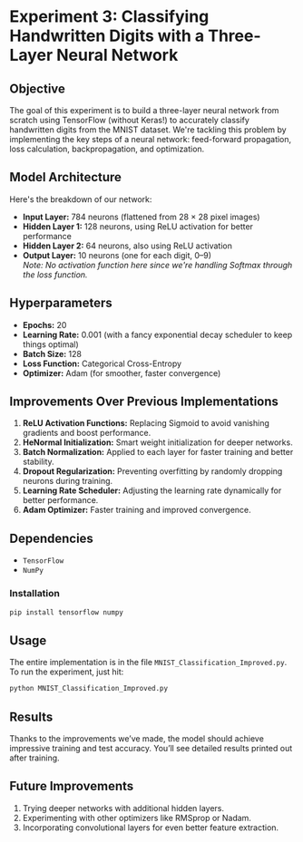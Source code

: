 # Experiment 3: Classifying Handwritten Digits with a Three-Layer Neural Network

## Objective

The goal of this experiment is to build a three-layer neural network from scratch using TensorFlow (without Keras!) to accurately classify handwritten digits from the MNIST dataset. We're tackling this problem by implementing the key steps of a neural network: feed-forward propagation, loss calculation, backpropagation, and optimization.

## Model Architecture

Here's the breakdown of our network:

- **Input Layer:** 784 neurons (flattened from 28 × 28 pixel images)
- **Hidden Layer 1:** 128 neurons, using ReLU activation for better performance
- **Hidden Layer 2:** 64 neurons, also using ReLU activation
- **Output Layer:** 10 neurons (one for each digit, 0–9)  
  *Note: No activation function here since we're handling Softmax through the loss function.*

## Hyperparameters

- **Epochs:** 20
- **Learning Rate:** 0.001 (with a fancy exponential decay scheduler to keep things optimal)
- **Batch Size:** 128
- **Loss Function:** Categorical Cross-Entropy
- **Optimizer:** Adam (for smoother, faster convergence)

## Improvements Over Previous Implementations

1. **ReLU Activation Functions:** Replacing Sigmoid to avoid vanishing gradients and boost performance.
2. **HeNormal Initialization:** Smart weight initialization for deeper networks.
3. **Batch Normalization:** Applied to each layer for faster training and better stability.
4. **Dropout Regularization:** Preventing overfitting by randomly dropping neurons during training.
5. **Learning Rate Scheduler:** Adjusting the learning rate dynamically for better performance.
6. **Adam Optimizer:** Faster training and improved convergence.

## Dependencies

- `TensorFlow`
- `NumPy`

### Installation

```bash
pip install tensorflow numpy
```

## Usage

The entire implementation is in the file `MNIST_Classification_Improved.py`. To run the experiment, just hit:

```bash
python MNIST_Classification_Improved.py
```

## Results

Thanks to the improvements we’ve made, the model should achieve impressive training and test accuracy. You’ll see detailed results printed out after training.

## Future Improvements

1. Trying deeper networks with additional hidden layers.
2. Experimenting with other optimizers like RMSprop or Nadam.
3. Incorporating convolutional layers for even better feature extraction.  
